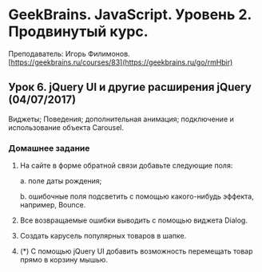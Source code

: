 # GeekBrains. JavaScript. Уровень 2. Продвинутый курс.
Преподаватель: Игорь Филимонов.
<br>[https://geekbrains.ru/courses/83](https://geekbrains.ru/go/rmHbir)

## Урок 6. jQuery UI и другие расширения jQuery (04/07/2017)
Виджеты; Поведения; дополнительная анимация; подключение и использование объекта Carousel.

### Домашнее задание

1. На сайте в форме обратной связи добавьте следующие поля:

    a. поле даты рождения;

    b. ошибочные поля подсветить с помощью какого-нибудь эффекта, например, Bounce.

2. Все возвращаемые ошибки выводить с помощью виджета Dialog.

3. Создать карусель популярных товаров в шапке.

4. (*) C помощью jQuery UI добавить возможность перемещать товар прямо в корзину мышью.